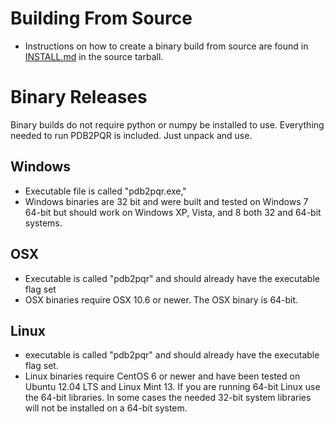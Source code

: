 # Building From Source
+ Instructions on how to create a binary build from source are found in [INSTALL.md](INSTALL.md) in the source tarball.

# Binary Releases

Binary builds do not require python or numpy be installed to use. Everything needed to run PDB2PQR is included. Just unpack and use.

## Windows
+ Executable file is called "pdb2pqr.exe,"
+ Windows binaries are 32 bit and were built and tested on Windows 7 64-bit but should work on Windows XP, Vista, and 8 both 32 and 64-bit systems.

## OSX 
+ Executable is called "pdb2pqr" and should already have the executable flag set
+ OSX binaries require OSX 10.6 or newer. The OSX binary is 64-bit.

## Linux
+ executable is called "pdb2pqr" and should already have the executable flag set.
+ Linux binaries require CentOS 6 or newer and have been tested on Ubuntu 12.04 LTS and Linux Mint 13. If you are running 64-bit Linux use the 64-bit libraries. In some cases the needed 32-bit system libraries will not be installed on a 64-bit system.
